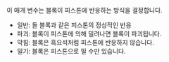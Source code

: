 이 매개 변수는 블록이 피스톤에 반응하는 방식을 결정합니다.

* 일반: 돌 블록과 같은 피스톤의 정상적인 반응
* 파괴: 블록이 피스톤에 의해 밀려나면 블록이 파괴됩니다.
* 막힘: 블록은 흑요석처럼 피스톤에 반응하지 않습니다.
* 밀기: 블록은 피스톤으로 밀 수만 있습니다.